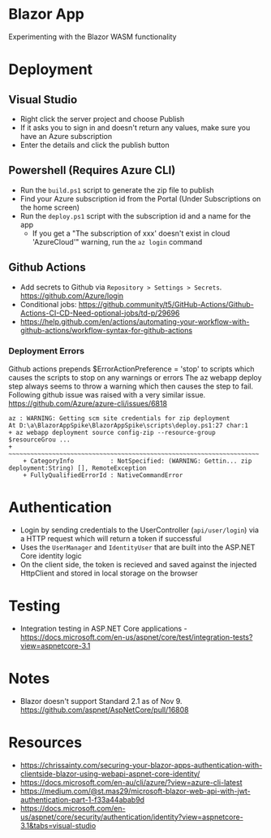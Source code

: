 # Blazor App
Experimenting with the Blazor WASM functionality

# Deployment

## Visual Studio
* Right click the server project and choose Publish
* If it asks you to sign in and doesn't return any values, make sure you have an Azure subscription
* Enter the details and click the publish button

## Powershell (Requires Azure CLI)
* Run the `build.ps1` script to generate the zip file to publish
* Find your Azure subscription id from the Portal (Under Subscriptions on the home screen)
* Run the `deploy.ps1` script with the subscription id and a name for the app
	* If you get a "The subscription of xxx' doesn't exist in cloud 'AzureCloud'" warning, run the `az login` command

## Github Actions
* Add secrets to Github via `Repository > Settings > Secrets`. https://github.com/Azure/login
* Conditional jobs: https://github.community/t5/GitHub-Actions/Github-Actions-CI-CD-Need-optional-jobs/td-p/29696
* https://help.github.com/en/actions/automating-your-workflow-with-github-actions/workflow-syntax-for-github-actions

### Deployment Errors
Github actions prepends $ErrorActionPreference = 'stop' to scripts which causes the scripts to stop on any warnings or errors
The az webapp deploy step always seems to throw a warning which then causes the step to fail. Following github issue was raised with a very similar issue.
https://github.com/Azure/azure-cli/issues/6818

```
az : WARNING: Getting scm site credentials for zip deployment
At D:\a\BlazorAppSpike\BlazorAppSpike\scripts\deploy.ps1:27 char:1
+ az webapp deployment source config-zip --resource-group $resourceGrou ...
+ ~~~~~~~~~~~~~~~~~~~~~~~~~~~~~~~~~~~~~~~~~~~~~~~~~~~~~~~~~~~~~~~~~~~~~
    + CategoryInfo          : NotSpecified: (WARNING: Gettin... zip deployment:String) [], RemoteException
    + FullyQualifiedErrorId : NativeCommandError
```

# Authentication
* Login by sending credentials to the UserController (`api/user/login`) via a HTTP request which will return a token if successful
* Uses the `UserManager` and `IdentityUser` that are built into the ASP.NET Core identity logic
* On the client side, the token is recieved and saved against the injected HttpClient and stored in local storage on the browser

# Testing
* Integration testing in ASP.NET Core applications - https://docs.microsoft.com/en-us/aspnet/core/test/integration-tests?view=aspnetcore-3.1

# Notes
* Blazor doesn't support Standard 2.1 as of Nov 9. https://github.com/aspnet/AspNetCore/pull/16808

# Resources
* https://chrissainty.com/securing-your-blazor-apps-authentication-with-clientside-blazor-using-webapi-aspnet-core-identity/
* https://docs.microsoft.com/en-au/cli/azure/?view=azure-cli-latest
* https://medium.com/@st.mas29/microsoft-blazor-web-api-with-jwt-authentication-part-1-f33a44abab9d
* https://docs.microsoft.com/en-us/aspnet/core/security/authentication/identity?view=aspnetcore-3.1&tabs=visual-studio




